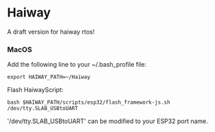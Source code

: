 # Haiway
A draft version for haiway rtos!

### MacOS
Add the following line to your ~/.bash_profile file: 
  
``export HAIWAY_PATH=~/Haiway``

     
Flash HaiwayScript:
  
``bash $HAIWAY_PATH/scripts/esp32/flash_framework-js.sh /dev/tty.SLAB_USBtoUART``
    
 '/dev/tty.SLAB_USBtoUART' can be modified to your ESP32 port name.
